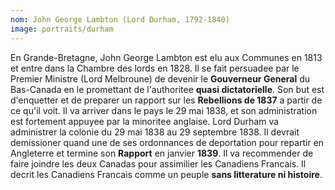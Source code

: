 ```yaml
---
nom: John George Lambton (Lord Durham, 1792-1840)
image: portraits/durham
---
```


En Grande-Bretagne, John George Lambton est elu aux Communes en 1813 et entre dans la Chambre des lords en 1828. Il se fait persuadee par le Premier Ministre (Lord Melbroune) de devenir le **Gouverneur General** du Bas-Canada en le promettant de l'authoritee **quasi dictatorielle**. Son but est d'enquetter et de preparer un rapport sur les **Rebellions de 1837** a partir de ce qu'il voit. Il va arriver dans le pays le 29 mai 1838, et son administration est fortement appuyee par la minoritee anglaise. Lord Durham va administrer la colonie du 29 mai 1838 au 29 septembre 1838. Il devrait demissioner quand une de ses ordonnances de deportation pour repartir en Angleterre et termine son **Rapport** en janvier **1839**. Il va recommender de faire joindre les deux Canadas pour assimilier les Canadiens Francais. Il decrit les Canadiens Francais comme un peuple **sans litterature ni histoire**.
